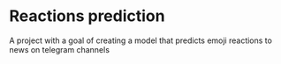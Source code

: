 # Reactions prediction
A project with a goal of creating a model that predicts emoji reactions to news on telegram channels
